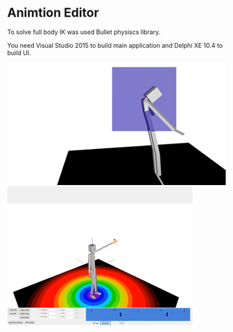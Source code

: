 # Animtion Editor

To solve full body IK was used Bullet physiscs library.

You need Visual Studio 2015 to build main application and Delphi XE 10.4 to build UI.

![](ik.gif)
![](ui.gif)